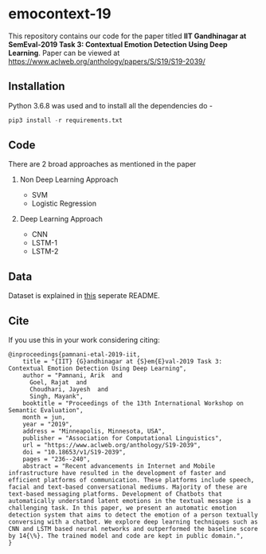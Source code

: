 # emocontext-19
This repository contains our code for the paper titled **IIT Gandhinagar at SemEval-2019 Task 3: Contextual Emotion Detection Using Deep Learning**. Paper can be viewed at https://www.aclweb.org/anthology/papers/S/S19/S19-2039/

## Installation

Python 3.6.8 was used and to install all the dependencies do - 
```py
pip3 install -r requirements.txt
```
## Code

There are 2 broad approaches as mentioned in the paper
1. Non Deep Learning Approach

    * SVM
    * Logistic Regression

2. Deep Learning Approach

    * CNN
    * LSTM-1
    * LSTM-2

## Data
Dataset is explained in [this](./data/README.md) seperate README.

## Cite
If you use this in your work considering citing:

```
@inproceedings{pamnani-etal-2019-iit,
    title = "{IIT} {G}andhinagar at {S}em{E}val-2019 Task 3: Contextual Emotion Detection Using Deep Learning",
    author = "Pamnani, Arik  and
      Goel, Rajat  and
      Choudhari, Jayesh  and
      Singh, Mayank",
    booktitle = "Proceedings of the 13th International Workshop on Semantic Evaluation",
    month = jun,
    year = "2019",
    address = "Minneapolis, Minnesota, USA",
    publisher = "Association for Computational Linguistics",
    url = "https://www.aclweb.org/anthology/S19-2039",
    doi = "10.18653/v1/S19-2039",
    pages = "236--240",
    abstract = "Recent advancements in Internet and Mobile infrastructure have resulted in the development of faster and efficient platforms of communication. These platforms include speech, facial and text-based conversational mediums. Majority of these are text-based messaging platforms. Development of Chatbots that automatically understand latent emotions in the textual message is a challenging task. In this paper, we present an automatic emotion detection system that aims to detect the emotion of a person textually conversing with a chatbot. We explore deep learning techniques such as CNN and LSTM based neural networks and outperformed the baseline score by 14{\%}. The trained model and code are kept in public domain.",
}
```
